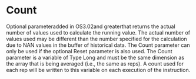 # Count

Optional parameteradded in OS3.02and greaterthat returns the actual number of values used to calculate the running value. The actual number of values used may be different than the number specified for the calculation due to NAN values in the buffer of historical data. The Count parameter can only be used if the optional Reset parameter is also used. The Count parameter is a variable of Type Long and must be the same dimension as the array that is being averaged (i.e., the same as reps). A count used for each rep will be written to this variable on each execution of the instruction.
